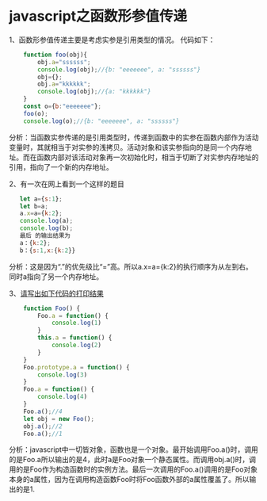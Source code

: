 # javascript之函数形参值传递

1、函数形参值传递主要是考虑实参是引用类型的情况。
代码如下：
```javascript
    function foo(obj){
        obj.a="ssssss";
        console.log(obj);//{b: "eeeeeee", a: "ssssss"}
        obj={};
        obj.a="kkkkkk";
        console.log(obj);//{a: "kkkkkk"}
    }
    const o={b:"eeeeeee"};
    foo(o);
    console.log(o);//{b: "eeeeeee", a: "ssssss"}
```
分析：当函数实参传递的是引用类型时，传递到函数中的实参在函数内部作为活动变量时，其就相当于对实参的浅拷贝。活动对象和该实参指向的是同一个内存地址。而在函数内部对该活动对象再一次初始化时，相当于切断了对实参内存地址的引用，指向了一个新的内存地址。

2、有一次在网上看到一个这样的题目
```javascript
   let a={s:1};
   let b=a;
   a.x=a={k:2};
   console.log(a);
   console.log(b);
   最后 的输出结果为
   a：{k:2};
   b：{s:1,x:{k:2}} 
```
分析：这是因为“.”的优先级比“=”高。所以a.x=a={k:2}的执行顺序为从左到右。同时a指向了另一个内存地址。

3、[请写出如下代码的打印结果 ](https://github.com/Advanced-Frontend/Daily-Interview-Question/issues/155)
```javascript
    function Foo() {
        Foo.a = function() {
            console.log(1)
        }
        this.a = function() {
            console.log(2)
        }
    }
    Foo.prototype.a = function() {
        console.log(3)
    }
    Foo.a = function() {
        console.log(4)
    }
    Foo.a();//4
    let obj = new Foo();
    obj.a();//2
    Foo.a();//1
```
分析：javascript中一切皆对象，函数也是一个对象。最开始调用Foo.a()时，调用的是Foo.a所以输出的是4，此时a是Foo对象一个静态属性。而调用obj.a()时，调用的是Foo作为构造函数时的实例方法。最后一次调用的Foo.a()调用的是Foo对象本身的a属性，因为在调用构造函数Foo时将Foo函数外部的a属性覆盖了。所以输出的是1.
